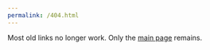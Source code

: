 ```yaml
---
permalink: /404.html
---
```

Most old links no longer work. Only the [main page](https://apple2.ca) remains.
